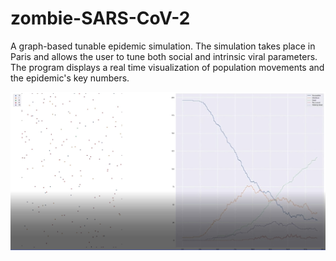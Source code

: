 # zombie-SARS-CoV-2
A graph-based tunable epidemic simulation.
The simulation takes place in Paris and allows the user to tune both social and intrinsic viral parameters.
The program displays a real time visualization of population movements and the epidemic's key numbers.

![Alt text](visualization.jpg?raw=true)
